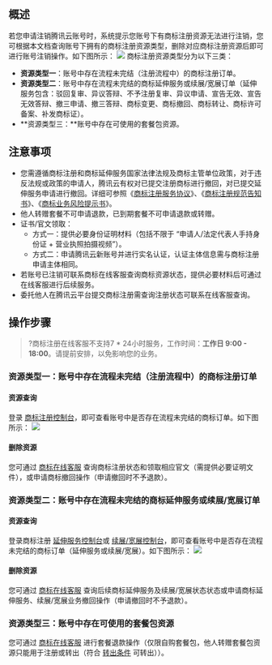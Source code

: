 ## 概述
若您申请注销腾讯云账号时，系统提示您账号下有商标注册资源无法进行注销，您可根据本文档查询账号下拥有的商标注册资源类型，删除对应商标注册资源后即可进行账号注销操作。如下图所示：
![](https://qcloudimg.tencent-cloud.cn/raw/504259fe6c7a9353022bb686263fb0a0.png)
商标注册资源类型分为以下三类：
- **资源类型一**：账号中存在流程未完结（注册流程中）的商标注册订单。
- **资源类型二**：账号中存在流程未完结的商标延伸服务或续展/宽展订单（延伸服务包含：驳回复审、异议答辩、不予注册复审、异议申请、宣告无效、宣告无效答辩、撤三申请、撤三答辩、商标变更、商标撤回、商标转让、商标许可备案、补发商标证）。
- **资源类型三：**账号中存在可使用的套餐包资源。


## 注意事项
- 您需遵循商标注册和商标延伸服务国家法律法规及商标主管单位政策，对于违反法规或政策的申请人，腾讯云有权对已提交注册商标进行撤回，对已提交延伸服务申请进行撤回。详细可参照《[商标注册服务协议](https://cloud.tencent.com/document/product/1145/38954)》、《[商标注册规范告知书](https://cloud.tencent.com/document/product/1145/65775)》、《[商标业务风险提示书](https://cloud.tencent.com/document/product/1145/68372)》。
- 他人转赠套餐不可申请退款，已到期套餐不可申请退款或转赠。
- 证书/官文领取：
	- 方式一：提供必要身份证明材料（包括不限于 “申请人/法定代表人手持身份证 + 营业执照拍摄视频”）。
	- 方式二：申请腾讯云新账号并进行实名认证，认证主体信息需与商标注册申请主体相同。
- 若账号已注销可联系商标在线客服查询商标资源状态，提供必要材料后可通过在线客服进行后续服务。
- 委托他人在腾讯云平台提交商标注册需查询注册状态可联系在线客服查询。

## 操作步骤
>?商标注册在线客服不支持7 * 24小时服务，工作时间：**工作日 9:00 - 18:00**。请提前安排，以免影响您的业务。
>


### 资源类型一：账号中存在流程未完结（注册流程中）的商标注册订单
#### 资源查询
登录 [商标注册控制台](https://console.cloud.tencent.com/tmr/register)，即可查看账号中是否存在流程未完结的商标订单。如下图所示：
![](https://qcloudimg.tencent-cloud.cn/raw/1e7c2df15063e2bb22ee8ed13105a09d.png)
#### 删除资源
您可通过 [商标在线客服](https://webpage.qidian.qq.com/2/chat/pc/index.html?linkType=1&env=ol&kfuin=2852166877&fid=342&key=91e925f90629fc6380aff13b64e16943&cate=1&source=0&isLBS=0&isCustomEntry=0&type=16&ftype=1&_type=wpa&qidian=true&waitTime=10002&clickid=tl5v5i.rj2ji5.kcpx83xl&callImType=1&delayTime=10&roleValue=1&roleData=366&translateSwitch=0) 查询商标注册状态和领取相应官文（需提供必要证明文件），或申请商标撤回操作（申请撤回时不予退款）。

### 资源类型二：账号中存在流程未完结的商标延伸服务或续展/宽展订单
#### 资源查询
登录商标注册 [延伸服务控制台](https://console.cloud.tencent.com/tmr/extension)或 [续展/宽展控制台](https://console.cloud.tencent.com/tmr/extended)，即可查看账号中是否存在流程未完结的商标订单（延伸服务或续展/宽展）。如下图所示：
![](https://qcloudimg.tencent-cloud.cn/raw/1e7c2df15063e2bb22ee8ed13105a09d.png)


#### 删除资源
您可通过 [商标在线客服](https://webpage.qidian.qq.com/2/chat/pc/index.html?linkType=1&env=ol&kfuin=2852166877&fid=342&key=91e925f90629fc6380aff13b64e16943&cate=1&source=0&isLBS=0&isCustomEntry=0&type=16&ftype=1&_type=wpa&qidian=true&waitTime=10002&clickid=tl5v5i.rj2ji5.kcpx83xl&callImType=1&delayTime=10&roleValue=1&roleData=366&translateSwitch=0) 查询后续商标延伸服务及续展/宽展状态状态或申请商标延伸服务、续展/宽展业务撤回操作（申请撤回时不予退款）。

###  资源类型三：账号中存在可使用的套餐包资源
您可通过 [商标在线客服](https://webpage.qidian.qq.com/2/chat/pc/index.html?linkType=1&env=ol&kfuin=2852166877&fid=342&key=91e925f90629fc6380aff13b64e16943&cate=1&source=0&isLBS=0&isCustomEntry=0&type=16&ftype=1&_type=wpa&qidian=true&waitTime=10002&clickid=tl5v5i.rj2ji5.kcpx83xl&callImType=1&delayTime=10&roleValue=1&roleData=366&translateSwitch=0) 进行套餐退款操作（仅限自购套餐包，他人转赠套餐包资源只能用于注册或转出（符合 [转出条件](https://cloud.tencent.com/document/product/1145/54742) 可转出））。

